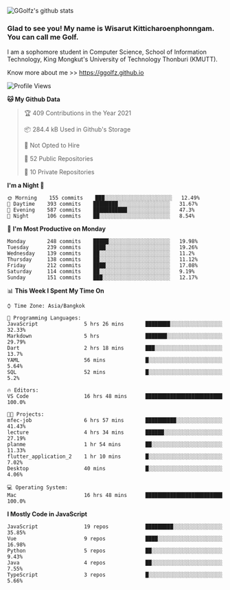 ![GGolfz's github stats](https://github-readme-stats.vercel.app/api?username=ggolfz&count_private=true&show_icons=true&theme=radical)

### Glad to see you! My name is Wisarut Kitticharoenphonngam. You can call me Golf.

I am a sophomore student in Computer Science, School of Information Technology, King Mongkut's University of Technology Thonburi (KMUTT).

Know more about me >> https://ggolfz.github.io

<!--START_SECTION:waka-->
![Profile Views](http://img.shields.io/badge/Profile%20Views-5-blue)

**🐱 My Github Data** 

> 🏆 409 Contributions in the Year 2021
 > 
> 📦 284.4 kB Used in Github's Storage 
 > 
> 🚫 Not Opted to Hire
 > 
> 📜 52 Public Repositories 
 > 
> 🔑 10 Private Repositories  
 > 
**I'm a Night 🦉** 

```text
🌞 Morning    155 commits    ███░░░░░░░░░░░░░░░░░░░░░░   12.49% 
🌆 Daytime    393 commits    ████████░░░░░░░░░░░░░░░░░   31.67% 
🌃 Evening    587 commits    ███████████░░░░░░░░░░░░░░   47.3% 
🌙 Night      106 commits    ██░░░░░░░░░░░░░░░░░░░░░░░   8.54%

```
📅 **I'm Most Productive on Monday** 

```text
Monday       248 commits    █████░░░░░░░░░░░░░░░░░░░░   19.98% 
Tuesday      239 commits    ████░░░░░░░░░░░░░░░░░░░░░   19.26% 
Wednesday    139 commits    ██░░░░░░░░░░░░░░░░░░░░░░░   11.2% 
Thursday     138 commits    ██░░░░░░░░░░░░░░░░░░░░░░░   11.12% 
Friday       212 commits    ████░░░░░░░░░░░░░░░░░░░░░   17.08% 
Saturday     114 commits    ██░░░░░░░░░░░░░░░░░░░░░░░   9.19% 
Sunday       151 commits    ███░░░░░░░░░░░░░░░░░░░░░░   12.17%

```


📊 **This Week I Spent My Time On** 

```text
⌚︎ Time Zone: Asia/Bangkok

💬 Programming Languages: 
JavaScript               5 hrs 26 mins       ████████░░░░░░░░░░░░░░░░░   32.33% 
Markdown                 5 hrs               ███████░░░░░░░░░░░░░░░░░░   29.79% 
Dart                     2 hrs 18 mins       ███░░░░░░░░░░░░░░░░░░░░░░   13.7% 
YAML                     56 mins             █░░░░░░░░░░░░░░░░░░░░░░░░   5.64% 
SQL                      52 mins             █░░░░░░░░░░░░░░░░░░░░░░░░   5.2%

🔥 Editors: 
VS Code                  16 hrs 48 mins      █████████████████████████   100.0%

🐱‍💻 Projects: 
mfec-job                 6 hrs 57 mins       ██████████░░░░░░░░░░░░░░░   41.43% 
lecture                  4 hrs 34 mins       ██████░░░░░░░░░░░░░░░░░░░   27.19% 
planme                   1 hr 54 mins        ██░░░░░░░░░░░░░░░░░░░░░░░   11.33% 
flutter_application_2    1 hr 10 mins        █░░░░░░░░░░░░░░░░░░░░░░░░   7.02% 
Desktop                  40 mins             █░░░░░░░░░░░░░░░░░░░░░░░░   4.06%

💻 Operating System: 
Mac                      16 hrs 48 mins      █████████████████████████   100.0%

```

**I Mostly Code in JavaScript** 

```text
JavaScript               19 repos            █████████░░░░░░░░░░░░░░░░   35.85% 
Vue                      9 repos             ████░░░░░░░░░░░░░░░░░░░░░   16.98% 
Python                   5 repos             ██░░░░░░░░░░░░░░░░░░░░░░░   9.43% 
Java                     4 repos             ██░░░░░░░░░░░░░░░░░░░░░░░   7.55% 
TypeScript               3 repos             █░░░░░░░░░░░░░░░░░░░░░░░░   5.66%

```



<!--END_SECTION:waka-->
